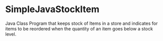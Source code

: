 # SimpleJavaStockItem
Java Class Program that keeps stock of Items in a store and indicates for items to be reordered when the quantity of an item goes below a stock level. 
